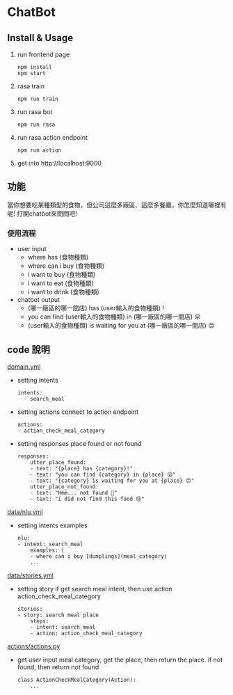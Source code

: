# ChatBot

## Install & Usage
1. run frontend page
    ```
    npm install
    npm start
    ```
2. rasa train
    ```
    npm run train
    ```
3. run rasa bot
    ```
    npm run rasa
    ```
4. run rasa action endpoint
    ```
    npm run action
    ```
5. get into http://localhost:9000

## 功能
當你想要吃某種類型的食物，但公司這麼多廠區、這麼多餐廳，你怎麼知道哪裡有呢! 打開chatbot來問問吧!
### 使用流程
* user input
    * where has (食物種類)
    * where can i buy (食物種類)
    * i want to buy (食物種類)
    * i want to eat (食物種類)
    * i want to drink (食物種類)
* chatbot output
    * (哪一廠區的哪一間店) has (user輸入的食物種類) !
    * you can find (user輸入的食物種類) in (哪一廠區的哪一間店) 😜
    * (user輸入的食物種類) is waiting for you at (哪一廠區的哪一間店) 😊

## code 說明
[domain.yml](https://github.com/yurutung/hackathon_ChatBot/blob/master/domain.yml)
* setting intents
    ```
    intents:
      - search_meal
    ```
* setting actions connect to action endpoint
    ```
    actions:
    - action_check_meal_category
    ```
* setting responses place found or not found
    ```
    responses:
        utter_place_found:
        - text: "{place} has {category}!"
        - text: "you can find {category} in {place} 😜"
        - text: "{category} is waiting for you at {place} 😊"
        utter_place_not_found:
        - text: "Hmm... not found 😤"
        - text: "i did not find this food 😢"
    ```
[data/nlu.yml](https://github.com/yurutung/hackathon_ChatBot/blob/master/data/nlu.yml)
* setting intents examples
    ```
    nlu:
    - intent: search_meal
        examples: |
        - where can i buy [dumplings](meal_category)
        ...
    ```
[data/stories.yml](https://github.com/yurutung/hackathon_ChatBot/blob/master/data/stories.yml)
* setting story
    if get search meal intent, then use action action_check_meal_category
    ```
    stories:
    - story: search meal place
        steps: 
        - intent: search_meal
        - action: action_check_meal_category
    ```
[actions/actions.py](https://github.com/yurutung/hackathon_ChatBot/blob/master/actions/actions.py)
* get user input meal category, get the place, then return the place. if not found, then return not found
    ```
    class ActionCheckMealCategory(Action):
        ...
    ```